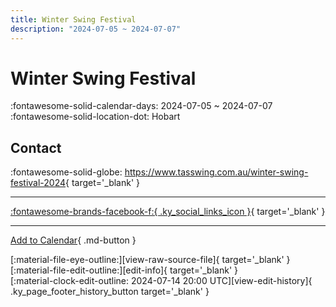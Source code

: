 ```yaml
---
title: Winter Swing Festival
description: "2024-07-05 ~ 2024-07-07"
---
```


# Winter Swing Festival 

:fontawesome-solid-calendar-days: 2024-07-05 ~ 2024-07-07  
:fontawesome-solid-location-dot: Hobart  

## Contact

:fontawesome-solid-globe: <https://www.tasswing.com.au/winter-swing-festival-2024>{ target='_blank' }  

---

 [:fontawesome-brands-facebook-f:{ .ky_social_links_icon }](https://www.facebook.com/events/1082016079665341){ target='_blank' }

---

[Add to Calendar](https://swing.news/ics/en/2024/au/winter-swing-festival-2024.ics){ .md-button }

<div class="ky_page_footer" markdown>
<div class="ky_page_footer_trailing" markdown="span">
[:material-file-eye-outline:][view-raw-source-file]{ target='_blank' }
[:material-file-edit-outline:][edit-info]{ target='_blank' }
</div>
<div class="ky_page_footer_leading" markdown="span">
[:material-clock-edit-outline: 2024-07-14 20:00 UTC][view-edit-history]{ .ky_page_footer_history_button target='_blank' }
</div>
</div>

[view-raw-source-file]: https://github.com/swingdance/events/blob/main/2024/au/winter-swing-festival-2024.json "View Raw Source File"
[edit-info]: https://github.com/swingdance/events/issues/new?assignees=&labels=update+event&projects=&template=03-update_entity.yml&title=%5B2024%2Fau%5D%20Winter%20Swing%20Festival&region=au&year=2024&id=winter-swing-festival-2024&name=Winter%20Swing%20Festival&org_id= "Edit Info"

[view-edit-history]: https://github.com/swingdance/events/commits/main/2024/au/winter-swing-festival-2024.json "View Edit History"
